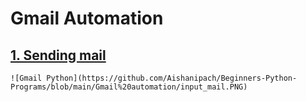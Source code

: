 # Gmail Automation
## [1. Sending mail](https://github.com/Aishanipach/Beginners-Python-Programs/blob/main/Gmail%20automation/mailswithpy.py)
    ![Gmail Python](https://github.com/Aishanipach/Beginners-Python-Programs/blob/main/Gmail%20automation/input_mail.PNG)
